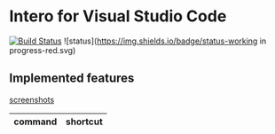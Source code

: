 # Intero for Visual Studio Code

[![Build Status](https://travis-ci.org/zjhmale/vscode-intero.svg?branch=master)](https://travis-ci.org/zjhmale/vscode-intero)
![status](https://img.shields.io/badge/status-working in progress-red.svg)

## Implemented features

[screenshots](https://github.com/zjhmale/vscode-intero/blob/master/features.md)

| command | shortcut |
|---|---|

